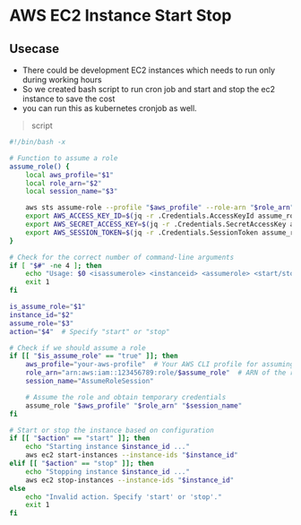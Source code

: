 # AWS EC2 Instance Start Stop

## Usecase

- There could be development EC2 instances which needs to run only during working hours
- So we created bash script to run cron job and start and stop the ec2 instance to save the cost
- you can run this as kubernetes cronjob as well.

> script

```bash
#!/bin/bash -x

# Function to assume a role
assume_role() {
    local aws_profile="$1"
    local role_arn="$2"
    local session_name="$3"

    aws sts assume-role --profile "$aws_profile" --role-arn "$role_arn" --role-session-name "$session_name" > assume_role.json
    export AWS_ACCESS_KEY_ID=$(jq -r .Credentials.AccessKeyId assume_role.json)
    export AWS_SECRET_ACCESS_KEY=$(jq -r .Credentials.SecretAccessKey assume_role.json)
    export AWS_SESSION_TOKEN=$(jq -r .Credentials.SessionToken assume_role.json)
}

# Check for the correct number of command-line arguments
if [ "$#" -ne 4 ]; then
    echo "Usage: $0 <isassumerole> <instanceid> <assumerole> <start/stop>"
    exit 1
fi

is_assume_role="$1"
instance_id="$2"
assume_role="$3"
action="$4"  # Specify "start" or "stop"

# Check if we should assume a role
if [[ "$is_assume_role" == "true" ]]; then
    aws_profile="your-aws-profile"  # Your AWS CLI profile for assuming roles
    role_arn="arn:aws:iam::123456789:role/$assume_role"  # ARN of the role
    session_name="AssumeRoleSession"

    # Assume the role and obtain temporary credentials
    assume_role "$aws_profile" "$role_arn" "$session_name"
fi

# Start or stop the instance based on configuration
if [[ "$action" == "start" ]]; then
    echo "Starting instance $instance_id ..."
    aws ec2 start-instances --instance-ids "$instance_id"
elif [[ "$action" == "stop" ]]; then
    echo "Stopping instance $instance_id ..."
    aws ec2 stop-instances --instance-ids "$instance_id"
else
    echo "Invalid action. Specify 'start' or 'stop'."
    exit 1
fi

```
